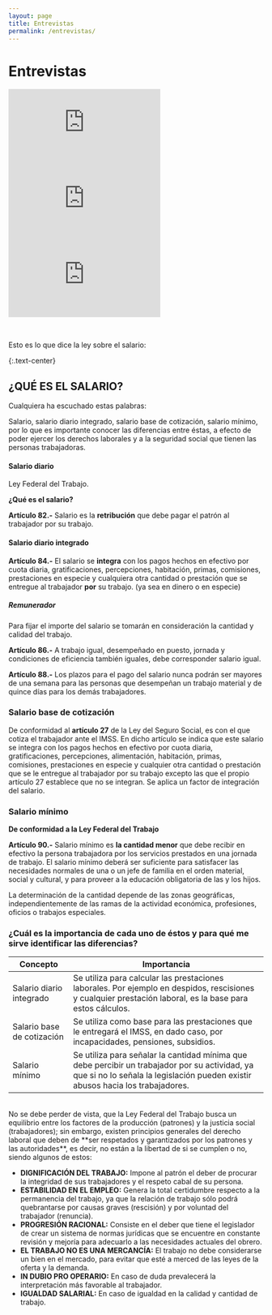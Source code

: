 ```yaml
---
layout: page
title: Entrevistas
permalink: /entrevistas/
---
```


# Entrevistas

  <div class="row mb-5">
    <div class="col-sm">
      <div class="embed-responsive embed-responsive-16by9">
        <iframe class="embed-responsive-item" src="https://youtu.be/L8ItxeGGuDg" webkitallowfullscreen mozallowfullscreen allowfullscreen frameborder='0'></iframe>
      </div>
    </div>
    <div class="col-sm">
      <div class="embed-responsive embed-responsive-16by9">
        <iframe class="embed-responsive-item" src="https://youtu.be/YnSAEFj4Opk" webkitallowfullscreen mozallowfullscreen allowfullscreen frameborder='0'></iframe>
      </div>
    </div>
    <div class="col-sm">
      <div class="embed-responsive embed-responsive-16by9">
        <iframe class="embed-responsive-item" src="https://youtu.be/V0d_S4bieh8" webkitallowfullscreen mozallowfullscreen allowfullscreen frameborder='0'></iframe>
      </div>
    </div>
  </div>
<hr style= "background:rgba(255,255,255,0.7);">
<br>
Esto es lo que dice la ley sobre el salario:

{:.text-center}
## ¿QUÉ ES EL SALARIO?

Cualquiera ha escuchado estas palabras:

Salario, salario diario integrado, salario base de cotización, salario mínimo, por lo que es importante conocer las diferencias entre éstas, a efecto de poder ejercer los derechos laborales y a la seguridad social que tienen las personas trabajadoras.

#### Salario diario

Ley Federal del Trabajo.

**¿Qué es el salario?**

**Artículo 82.-** Salario es la **retribución** que debe pagar el patrón al trabajador por su trabajo.

#### Salario diario integrado

**Artículo 84.-** El salario se **integra** con los pagos hechos en efectivo por cuota diaria, gratificaciones, percepciones, habitación, primas, comisiones, prestaciones en especie y cualquiera otra cantidad o prestación que se entregue al trabajador **por** su trabajo. (ya sea en dinero o en especie)

##### Remunerador

Para fijar el importe del salario se tomarán en consideración la cantidad y calidad del trabajo.

**Artículo 86.-** A trabajo igual, desempeñado en puesto, jornada y condiciones de eficiencia también iguales, debe corresponder salario igual.

**Artículo 88.-** Los plazos para el pago del salario nunca podrán ser mayores de una semana para las personas que desempeñan un trabajo material y de quince días para los demás trabajadores.

### Salario base de cotización

De conformidad al **artículo 27** de la Ley del Seguro Social, es con el que cotiza el trabajador ante el IMSS. En dicho artículo se indica que este salario se integra con los pagos hechos en efectivo por cuota diaria, gratificaciones, percepciones, alimentación, habitación, primas, comisiones, prestaciones en especie y cualquier otra cantidad o prestación que se le entregue al trabajador por su trabajo excepto las que el propio artículo 27 establece que no se integran. Se aplica un factor de integración del salario.

### Salario mínimo

**De conformidad a la Ley Federal del Trabajo**

**Artículo 90.-** Salario mínimo es **la cantidad menor** que debe recibir en efectivo la persona trabajadora por los servicios prestados en una jornada de trabajo. El salario mínimo deberá ser suficiente para satisfacer las necesidades normales de una o un jefe de familia en el orden material, social y cultural, y para proveer a la educación obligatoria de las y los hijos.

La determinación de la cantidad depende de las zonas geográficas,  independientemente de las ramas de la actividad económica, profesiones, oficios o trabajos especiales.

### ¿Cuál es la importancia de cada uno de éstos y para qué me sirve identificar las diferencias?


<table class="table table-dark">
  <thead>
    <tr>
      <th scope="col"><b>Concepto</b></th>
      <th scope="col"><b>Importancia</b></th>
    </tr>
  </thead>
  <tbody>
    <tr>
      <td>Salario diario integrado</td>
      <td>Se utiliza para calcular las prestaciones laborales. Por ejemplo en despidos, rescisiones y cualquier prestación laboral, es la base para estos cálculos.</td>
    </tr>
    <tr>
      <td>Salario base de cotización</td>
      <td>Se utiliza como base para las prestaciones que le entregará el IMSS, en dado caso, por incapacidades, pensiones, subsidios.</td>
    </tr>
    <tr>
      <td>Salario mínimo</td>
      <td>Se utiliza para señalar la cantidad mínima que debe percibir un trabajador por su actividad,  ya que si no lo señala la legislación pueden existir abusos hacia los trabajadores.</td>
    </tr>
  </tbody>
</table>
<br>
No se debe perder de vista, que la Ley Federal del Trabajo busca un equilibrio entre los factores de la producción (patrones) y la justicia social (trabajadores); sin embargo, existen principios generales del derecho laboral que deben de **ser respetados y garantizados por los patrones y las autoridades**, es decir, no están a la libertad de si se cumplen o no, siendo algunos de estos:

- **DIGNIFICACIÓN DEL TRABAJO:** Impone al patrón el deber de procurar la integridad de sus trabajadores y el respeto cabal de su persona.
- **ESTABILIDAD EN EL EMPLEO:** Genera la total certidumbre respecto a la permanencia del trabajo, ya que la relación de trabajo sólo podrá quebrantarse por causas graves (rescisión) y por voluntad del trabajador (renuncia).
- **PROGRESIÓN RACIONAL:** Consiste en el deber que tiene el legislador de crear un sistema de normas jurídicas que se encuentre en constante revisión y mejoría para adecuarlo a las necesidades actuales del obrero.
- **EL TRABAJO NO ES UNA MERCANCÍA:** El trabajo no debe considerarse un bien en el mercado, para evitar que esté a merced de las leyes de la oferta y la demanda.
- **IN DUBIO PRO OPERARIO:** En caso de duda prevalecerá la interpretación más favorable al trabajador.
- **IGUALDAD SALARIAL:** En caso de igualdad en la calidad y cantidad de trabajo.